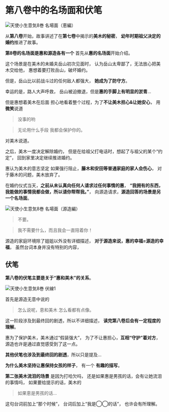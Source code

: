 # 第八卷中的名场面和伏笔

![天使小生意気8巻 名場面（恵編）](https://xn--q9j984gbug42c4wieqsm2o.jp/wp/wp-content/uploads/2018/04/meibamen08-01.jpg)

从**第八卷**开始，故事讲述了在**第七卷**中揭示的**美木的秘密**，
**幼年时期祖父决定的婚约**推进了故事。

**第8卷的名场面是惠和源造各有一个**
首先从**惠的名场面**开始介绍。

这个场景是在美木的未婚夫岳山初次见面时，
认为岳山太卑鄙了，无法放心把美木交给他，
惠想着要打败岳山，破坏婚约。

但是，岳山比以前战斗过的任何敌人都强大，
**她成为了防守方**。

幸运的是，路人大声呼救，
岳山被迫撤退，但是**惠的手脚上有明显的淤青**…

但是惠想着美木在后面
担心地看着整个过程，为了**不让美木担心&让她安心**，
用**微笑**说道

> 没事的哟

> 无论用什么手段
> 我都会保护你的。

对美木说道。

之后，美木一度决定解除婚约，
但是在给祖父打电话时，想起了与祖父的某个“约定”，
回到家里决定继续推进婚约。

惠认为美木的意志坚定
如果强行阻止，**藤木和安田等普通家庭的家人会伤心**，
对于藤木的问题，美木放弃了。

在婚约仪式当天，**之前从未认真向任何人请求过任何事情的惠**，
**“我拥有的东西，我能做的事情我都会做，所以请你帮帮我。”**，
向源造请求，**源造回答的场景是另一个名场面**。

![天使小生意気8巻 名場面（源造編）](https://xn--q9j984gbug42c4wieqsm2o.jp/wp/wp-content/uploads/2018/04/meibamen08-02.jpg)

> 不要。

> 我不需要什么，而且我会一直陪着你！

源造的家庭环境除了姐姐以外没有详细描述，
**对于源造来说，惠的幸福=源造的幸福**，
虽然台词本身并没有特别的内容，

## 伏笔

**第八卷的伏笔主要是关于“惠和美木”的关系**。

![天使小生意気8巻 伏線1](https://xn--q9j984gbug42c4wieqsm2o.jp/wp/wp-content/uploads/2018/04/fukusen08-01.jpg)

首先是源造无意中说的

> 怎么说呢，恵和美木
> 怎么看都有点像。

这一阶段涉及到最终回的剧透，所以不详细描述，
**读完第八卷后会有一定程度的理解**。

惠为了保护美木，美木通过“假装强大”，
为了不让惠担心，**互相“守护”着对方**，
源造也许是通过直觉感受到了这一点。

**其他伏笔也涉及到最终回的剧透**，所以只是提及…

**为什么美木坚持让惠保持女孩的样子**，
有一个 **有趣的描写**。

**第二张美木流泪的场景** 是因为打哈欠吗，
还是如果惠是男孩的话，会有让她流泪的事情吗，
如果要给提示的话，美木的

> 如果恵是男孩的话…

这句台词前加上“那个时候”，
台词后加上“我是◯◯的话”，
也许会有所理解。
